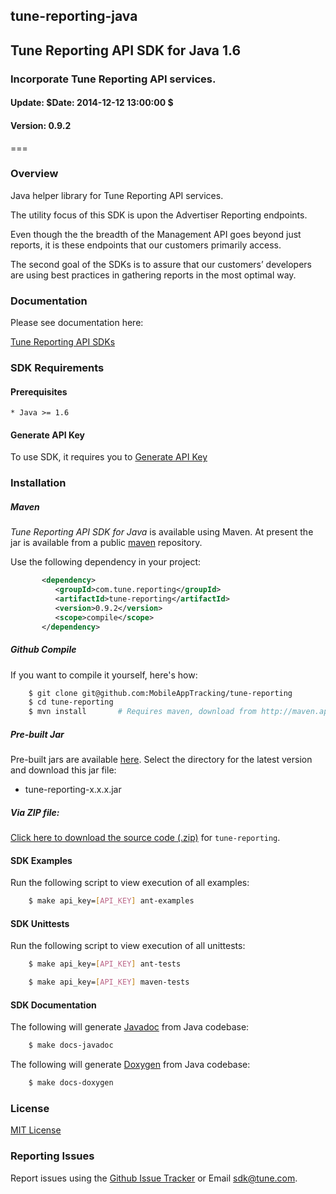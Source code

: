<h2>tune-reporting-java</h2>
<h2>Tune Reporting API SDK for Java 1.6</h2>
<h3>Incorporate Tune Reporting API services.</h3>
<h4>Update:  $Date: 2014-12-12 13:00:00 $</h4>
<h4>Version: 0.9.2</h4>
===

### Overview

Java helper library for Tune Reporting API services.

The utility focus of this SDK is upon the Advertiser Reporting endpoints.

Even though the the breadth of the Management API goes beyond just reports, it is these endpoints that our customers primarily access.

The second goal of the SDKs is to assure that our customers’ developers are using best practices in gathering reports in the most optimal way.

### Documentation

Please see documentation here:

[Tune Reporting API SDKs](https://developers.mobileapptracking.com/tune-reporting-sdks/)

<a name="sdk_requirements"></a>
### SDK Requirements

<a name="sdk_prerequisites"></a>
#### Prerequisites

    * Java >= 1.6

<a name="generate_api_key"></a>
#### Generate API Key

To use SDK, it requires you to [Generate API Key](http://developers.mobileapptracking.com/generate-api-key/)

<a name="sdk_installation"></a>
### Installation

##### Maven

*Tune Reporting API SDK for Java* is available using Maven.  At present the jar is available from a public [maven](http://maven.apache.org/download.html) repository.

Use the following dependency in your project:

```xml
       <dependency>
          <groupId>com.tune.reporting</groupId>
          <artifactId>tune-reporting</artifactId>
          <version>0.9.2</version>
          <scope>compile</scope>
       </dependency>
```

##### Github Compile

If you want to compile it yourself, here's how:

```bash
    $ git clone git@github.com:MobileAppTracking/tune-reporting
    $ cd tune-reporting
    $ mvn install       # Requires maven, download from http://maven.apache.org/download.html
```

##### Pre-built Jar

Pre-built jars are available [here](http://search.maven.org/#browse%7C-1416163511). Select the directory for
the latest version and download this jar file:

* tune-reporting-x.x.x.jar

<a name="sdk_installation_zip"></a>
##### Via ZIP file:

[Click here to download the source code
(.zip)](https://github.com/MobileAppTracking/tune-reporting-java/archive/master.zip) for `tune-reporting`.


<a name="sdk_examples"></a>
#### SDK Examples

Run the following script to view execution of all examples:

```bash
    $ make api_key=[API_KEY] ant-examples
```

<a name="sdk_unittests"></a>
#### SDK Unittests

Run the following script to view execution of all unittests:

```bash
    $ make api_key=[API_KEY] ant-tests
```

```bash
    $ make api_key=[API_KEY] maven-tests
```

<a name="sdk_documentation"></a>
#### SDK Documentation

The following will generate [Javadoc](http://en.wikipedia.org/wiki/Javadoc) from Java codebase:

```bash
    $ make docs-javadoc
```

The following will generate [Doxygen](http://en.wikipedia.org/wiki/Doxygen) from Java codebase:

```bash
    $ make docs-doxygen
```

<a name="license"></a>
### License

[MIT License](http://opensource.org/licenses/MIT)

<a name="sdk_reporting_issues"></a>
### Reporting Issues

Report issues using the [Github Issue Tracker](https://github.com/MobileAppTracking/tune-reporting-java/issues) or Email [sdk@tune.com](mailto:sdk@tune.com).
